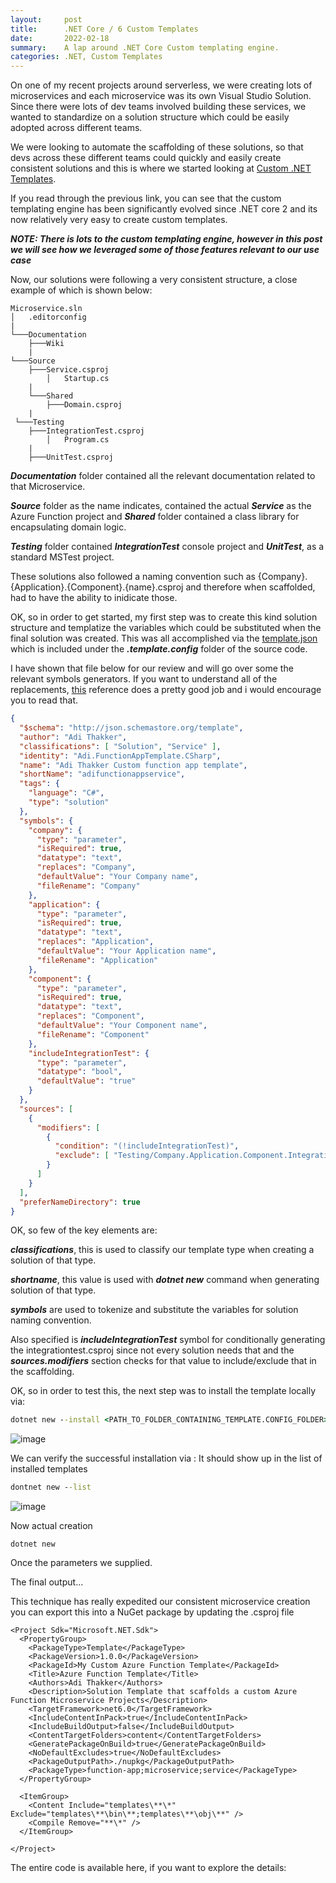```yaml
---
layout:     post
title:      .NET Core / 6 Custom Templates
date:       2022-02-18
summary:    A lap around .NET Core Custom templating engine.
categories: .NET, Custom Templates 
---
```


On one of my recent projects around serverless, we were creating lots of microservices and each microservice was its own Visual Studio Solution. Since there were lots of dev teams involved building these services, we wanted to standardize on a solution structure which could be easily adopted across different teams. 

We were looking to automate the scaffolding of these solutions, so that devs across these different teams could quickly and easily create consistent solutions and this is where we started looking at [Custom .NET Templates](https://docs.microsoft.com/en-us/dotnet/core/tools/custom-templates).

If you read through the previous link, you can see that the custom templating engine has been significantly evolved since .NET core 2 and its now relatively very easy to create custom templates.

***NOTE: There is lots to the custom templating engine, however in this post we will see how we leveraged some of those features relevant to our use case***

Now, our solutions were following a very consistent structure, a close example of which is shown below:

~~~text
Microservice.sln
│   .editorconfig
|
└───Documentation
    ├───Wiki
    |
└───Source
    ├───Service.csproj  
        │   Startup.cs
    |  
    └───Shared
        ├───Domain.csproj
    |
 └───Testing
    ├───IntegrationTest.csproj 
        │   Program.cs
    |  
    ├───UnitTest.csproj 
~~~

***Documentation*** folder contained all the relevant documentation related to that Microservice.

***Source*** folder as the name indicates, contained the actual ***Service*** as the Azure Function project and ***Shared*** folder contained a class library for encapsulating domain logic.

***Testing*** folder contained ***IntegrationTest*** console project and ***UnitTest***, as a standard MSTest project.

These solutions also followed a naming convention such as {Company}.{Application}.{Component}.{name}.csproj and therefore when scaffolded, had to have the ability to inidicate those.  

OK, so in order to get started, my first step was to create this kind solution structure and templatize the variables which could be substituted when the final solution was created. This was all accomplished via the [template.json](https://github.com/AdiThakker/Azure.Function.Template/blob/main/templates/Azure.FunctionServiceTemplate.Scaffolding/.template.config/template.json) which is included under the ***.template.config*** folder of the source code.

I have shown that file below for our review and will go over some the relevant symbols generators. If you want to understand all of the replacements, [this](https://github.com/dotnet/templating/wiki/Reference-for-template.json) reference does a pretty good job and i would encourage you to read that.  

~~~json
{
  "$schema": "http://json.schemastore.org/template",
  "author": "Adi Thakker",
  "classifications": [ "Solution", "Service" ],
  "identity": "Adi.FunctionAppTemplate.CSharp",
  "name": "Adi Thakker Custom function app template",
  "shortName": "adifunctionappservice",
  "tags": {
    "language": "C#",
    "type": "solution"
  },
  "symbols": {
    "company": {
      "type": "parameter",
      "isRequired": true,
      "datatype": "text",
      "replaces": "Company",
      "defaultValue": "Your Company name",
      "fileRename": "Company"
    },
    "application": {
      "type": "parameter",
      "isRequired": true,
      "datatype": "text",
      "replaces": "Application",
      "defaultValue": "Your Application name",
      "fileRename": "Application"
    },
    "component": {
      "type": "parameter",
      "isRequired": true,
      "datatype": "text",
      "replaces": "Component",
      "defaultValue": "Your Component name",
      "fileRename": "Component"
    },
    "includeIntegrationTest": {
      "type": "parameter",
      "datatype": "bool",
      "defaultValue": "true"
    }
  },
  "sources": [
    {
      "modifiers": [
        {
          "condition": "(!includeIntegrationTest)",
          "exclude": [ "Testing/Company.Application.Component.IntegrationTest/**" ]
        }
      ]
    }
  ],
  "preferNameDirectory": true
}
~~~

OK, so few of the key elements are:


***classifications***, this is used to classify our template type when creating a solution of that type.

***shortname***, this value is used with ***dotnet new*** command when generating solution of that type.

***symbols*** are used to tokenize and substitute the variables for solution naming convention.

Also specified is ***includeIntegrationTest*** symbol for conditionally generating the integrationtest.csproj since not every solution needs that and the ***sources.modifiers*** section checks for that value to include/exclude that in the scaffolding.

OK, so in order to test this, the next step was to install the template locally via: 

~~~cmd
dotnet new --install <PATH_TO_FOLDER_CONTAINING_TEMPLATE.CONFIG_FOLDER>
~~~

![image]({{site.url}}/images/custom-template-1.png)

We can verify the successful installation via : It should show up in the list of installed templates

~~~cmd
dontnet new --list
~~~

![image]({{site.url}}/images/custom-template-2.png)



Now actual creation

~~~
dotnet new 
~~~

Once the parameters we supplied.

The final output...

This technique has really expedited our consistent microservice creation you can export this into a NuGet package by 
updating the .csproj file

~~~
<Project Sdk="Microsoft.NET.Sdk">
  <PropertyGroup>
    <PackageType>Template</PackageType>
    <PackageVersion>1.0.0</PackageVersion>
    <PackageId>My Custom Azure Function Template</PackageId>
    <Title>Azure Function Template</Title>
    <Authors>Adi Thakker</Authors>
    <Description>Solution Template that scaffolds a custom Azure Function Microservice Projects</Description>
    <TargetFramework>net6.0</TargetFramework>
    <IncludeContentInPack>true</IncludeContentInPack>
    <IncludeBuildOutput>false</IncludeBuildOutput>
    <ContentTargetFolders>content</ContentTargetFolders>
    <GeneratePackageOnBuild>true</GeneratePackageOnBuild>
    <NoDefaultExcludes>true</NoDefaultExcludes>
    <PackageOutputPath>./nupkg</PackageOutputPath>
    <PackageType>function-app;microservice;service</PackageType>
  </PropertyGroup>

  <ItemGroup>
    <Content Include="templates\**\*" Exclude="templates\**\bin\**;templates\**\obj\**" />
    <Compile Remove="**\*" />
  </ItemGroup>
  
</Project>
~~~

The entire code is available here, if you want to explore the details:











